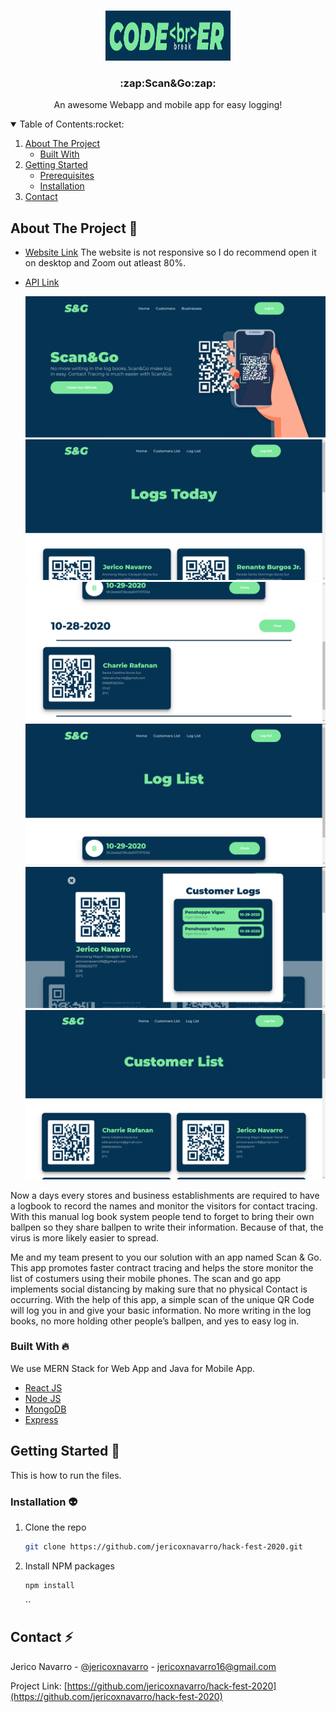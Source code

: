 <br />
<p align="center">
  <a href="https://scanandgo.herokuapp.com/">
    <img src="images/CodeBreaker.png" alt="Logo" width="200" height="80">
  </a>

  <h3 align="center">:zap:Scan&Go:zap:</h3>

  <p align="center">
    An awesome Webapp and mobile app for easy logging!
  </p>
</p>

<!-- TABLE OF CONTENTS -->
<details open="open">
  <summary>Table of Contents:rocket:</summary>
  <ol>
    <li>
      <a href="#about-the-project">About The Project</a>
      <ul>
        <li><a href="#built-with">Built With</a></li>
      </ul>
    </li>
    <li>
      <a href="#getting-started">Getting Started</a>
      <ul>
        <li><a href="#prerequisites">Prerequisites</a></li>
        <li><a href="#installation">Installation</a></li>
      </ul>
    </li>
    <li><a href="#contact">Contact</a></li>
  </ol>
</details>

<!-- ABOUT THE PROJECT -->

## About The Project :chicken:

- [Website Link](https://scanandgo.herokuapp.com/)
  The website is not responsive so I do recommend open it on desktop and Zoom out atleast 80%. 
- [API Link](https://hackfest-2020.herokuapp.com/api/)

  <p align="center">

    <img src="images/sample6.PNG" alt="Logo" width="100%" height="50%">
    <img src="images/sample5.PNG" alt="Logo" width="100%" height="50%">
    <img src="images/sample4.PNG" alt="Logo" width="100%" height="50%">
    <img src="images/sample3.PNG" alt="Logo" width="100%" height="50%">
    <img src="images/sample2.PNG" alt="Logo" width="100%" height="50%">
    <img src="images/sample1.PNG" alt="Logo" width="100%" height="50%">

</p>

Now a days every stores and business establishments are required to have a logbook to record the names and monitor the visitors for contact tracing. With this manual log book system people tend to forget to bring their own ballpen so they share ballpen to write their information. Because of that, the virus is more likely easier to spread.

Me and my team present to you our solution with an app named Scan & Go. This app promotes faster contract tracing and helps the store monitor the list of costumers using their mobile phones.
The scan and go app implements social distancing by making sure that no physical Contact is occurring. With the help of this app, a simple scan of the unique QR Code will log you in and give your basic information. No more writing in the log books, no more holding other people’s ballpen, and yes to easy log in.

### Built With :fire:

We use MERN Stack for Web App and Java for Mobile App.

- [React JS](https://reactjs.org/)
- [Node JS](https://nodejs.org/en/)
- [MongoDB](https://www.mongodb.com/)
- [Express](https://expressjs.com/)

<!-- GETTING STARTED -->

## Getting Started :green_heart:

This is how to run the files.

### Installation :alien:

1. Clone the repo
   ```sh
   git clone https://github.com/jericoxnavarro/hack-fest-2020.git
   ```
2. Install NPM packages
   ```sh
   npm install
   ```
   ``

<!-- CONTACT -->

## Contact :zap:

Jerico Navarro - [@jericoxnavarro](https://github.com/jericoxnavarro) - jericoxnavarro16@gmail.com

Project Link: [https://github.com/jericoxnavarro/hack-fest-2020](https://github.com/jericoxnavarro/hack-fest-2020)
